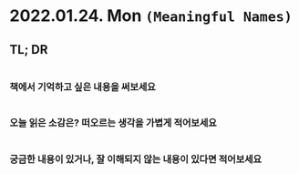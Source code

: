 # 2022.01.24. Mon `(Meaningful Names)`

## TL; DR

```markdown

```

### 책에서 기억하고 싶은 내용을 써보세요

```markdown

```

### 오늘 읽은 소감은? 떠오르는 생각을 가볍게 적어보세요

```markdown

```

### 궁금한 내용이 있거나, 잘 이해되지 않는 내용이 있다면 적어보세요

```markdown

```
